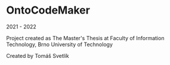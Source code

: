 # OntoCodeMaker

2021 - 2022

Project created as The Master's Thesis at Faculty of Information Technology, Brno University of Technology  

Created by Tomáš Svetlík
